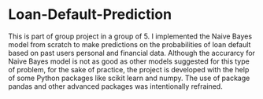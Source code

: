 # Loan-Default-Prediction

This is part of group project in a group of 5. I implemented the Naive Bayes model from scratch to make predictions on the probabilities of loan default based on past users personal and financial data. Although the accurarcy for Naive Bayes model is not as good as other models suggested for this type of problem, for the sake of practice, the project is developed with the help of some Python packages like scikit learn and numpy. The use of package pandas and other advanced packages was intentionally refrained.